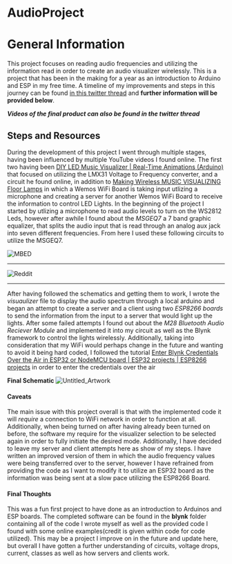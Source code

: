 # AudioProject

# General Information
This project focuses on reading audio frequencies and utilizing the information read in order to create an audio visualizer wirelessly. This is a project that has been in the making for a year as an introduction to Arduino and ESP in my free time. A timeline of my improvements and steps in this journey can be found [in this twitter thread](https://twitter.com/PunaticGerry/status/1292268597901811712?s=20) and **further information will be provided below**.

 ***Videos of the final product can also be found in the twitter thread***


## Steps and Resources
 During the development of this project I went through multiple stages, having been influenced by multiple YouTube videos I found online. The first two having been [DIY LED Music Visualizer | Real-Time Animations (Arduino)](https://youtu.be/lU1GVVU9gLU) that focused on utilizing the LMX31 Voltage to Frequency converter, and a circuit he found online, in addition to [Making Wireless MUSIC VISUALIZING Floor Lamps](https://youtu.be/yninmUrl4C0) in which a Wemos WiFi Board is taking input utlizing a microphone and creating a server for another Wemos WiFi Board to receive the information to control LED Lights.
 In the beginning of the project I started by utlizing a microphone to read audio levels to turn on the WS2812 Leds, however after awhile I found about the *MSGEQ7* a 7 band graphic equalizer, that splits the audio input that is read through an analog aux jack into seven different frequencies. From here I used these following circuits to utilize the MSGEQ7.
 
 ![MBED](http://developer.mbed.org/media/uploads/chrisisthefish/equalizerschematic.png)
 
 ---
 
 ![Reddit](https://external-preview.redd.it/k60hzDqywt11Vxf9Lf1IaOPm1nax_M0aXfSNiSU6Z-4.jpg?auto=webp&s=7c847391825ed8cf634db3ca683357c1acca59fb)
 
 ---
 
  After having followed the schematics and getting them to work, I wrote the *visuaulizer* file to display the audio spectrum through a local arduino and began an attempt to create a server and a client using two *ESP8266 boards* to send the information from the input to a server that would light up the lights. After some failed attempts I found out about the *M28 Bluetooth Audio Reciever Module* and implemented it into my circuit as well as the Blynk framework to control the lights wirelessly. Additionally, taking into consideration that my WiFi would perhaps change in the future and wanting to avoid it being hard coded, I followed the tutorial [Enter Blynk Credentials Over the Air in ESP32 or NodeMCU board | ESP32 projects | ESP8266 projects](https://youtu.be/cjGBlEVPGBI) in order to enter the credentials over the air
  
  **Final Schematic**
  ![Untitled_Artwork](https://user-images.githubusercontent.com/81593072/126049060-28d45e6e-e0b2-4aae-a0c5-0ec2d1f44913.png)
  
#### Caveats
   The main issue with this project overall is that with the implemented code it will *require* a connection to WiFi network in order to function at all. Additionally, when being turned on after having already been turned on before, the software my require for the visualizer selection to be selected again in order to fully initiate the desired mode. Additionally, I have decided to leave my server and client attempts here as show of my steps. I have written an improved version of them in which the audio frequency values were being transferred over to the server, however I have refrained from providing the code as I want to modify it to utilize an ESP32 board as the information was being sent at a slow pace utilizing the ESP8266 Board.
   
#### Final Thoughts
   This was a fun first project to have done as an introduction to Arduinos and ESP boards. The completed software can be found in the **blynk** folder containing all of the code I wrote myself as well as the provided code I found with some online examples(credit is given within code for code utilized). This may be a project I improve on in the future and update here, but overall I have gotten a further understanding of circuits, voltage drops, current, classes as well as how servers and clients work.
   
